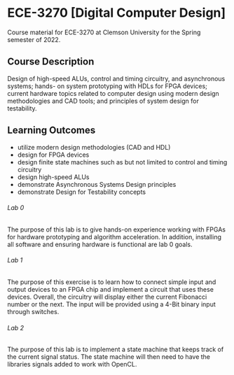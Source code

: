 # ECE-3270 [Digital Computer Design]
 Course material for ECE-3270 at Clemson University for the Spring semester of 2022.

## Course Description
Design of high-speed ALUs, control and timing circuitry, and asynchronous systems; hands-
on  system  prototyping  with  HDLs  for  FPGA  devices;  current  hardware  topics  related  to 
computer design using modern design methodologies and CAD tools; and principles of system 
design for testability.

## Learning Outcomes
- utilize modern design methodologies (CAD and HDL) 
- design for FPGA devices 
- design finite state machines such as but not limited to control and timing circuitry 
- design high-speed ALUs 
- demonstrate Asynchronous Systems Design principles 
- demonstrate Design for Testability concepts

###### Lab 0
The purpose of this lab is to give hands-on experience working with FPGAs for hardware prototyping and algorithm acceleration. In addition, installing all software and ensuring hardware is functional are lab 0 goals.

###### Lab 1
The purpose of this exercise is to learn how to connect simple input and output devices to an FPGA chip and implement a circuit that uses these devices. Overall, the circuitry will display either the current Fibonacci number or the next. The input will be provided using a 4-Bit binary input through switches.

###### Lab 2
The purpose of this lab is to implement a state machine that keeps track of the current signal status. The state machine will then need to have the libraries signals added to work with OpenCL.
